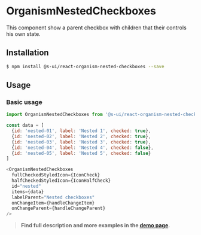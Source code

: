 # OrganismNestedCheckboxes

This component show a parent checkbox with children that their controls his own state.

## Installation

```sh
$ npm install @s-ui/react-organism-nested-checkboxes --save
```

## Usage

### Basic usage
```js
import OrganismNestedCheckboxes from '@s-ui/react-organism-nested-checkboxes'

const data = [
  {id: 'nested-01', label: 'Nested 1', checked: true},
  {id: 'nested-02', label: 'Nested 2', checked: true},
  {id: 'nested-03', label: 'Nested 3', checked: true},
  {id: 'nested-04', label: 'Nested 4', checked: false},
  {id: 'nested-05', label: 'Nested 5', checked: false}
]

<OrganismNestedCheckboxes
  fullCheckedStyledIcon={IconCheck}
  halfCheckedStyledIcon={IconHalfCheck}
  id="nested"
  items={data}
  labelParent="Nested checkboxes"
  onChangeItem={handleChangeItem}
  onChangeParent={handleChangeParent}
/>
```


> **Find full description and more examples in the [demo page](https://sui-components.now.sh/workbench/organism/nestedCheckboxes/demo).**